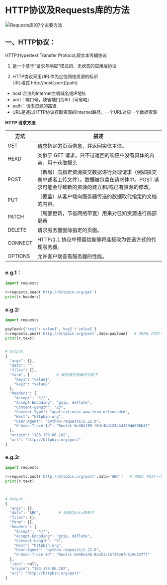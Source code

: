 # HTTP协议及Requests库的方法

![Requests库的7个主要方法](https://img2018.cnblogs.com/blog/1092957/201810/1092957-20181019001900005-1488038595.png)


## 一、HTTP协议：
HTTP:Hypertext Transfer Protocol,超文本传输协议  
1. 是一个基于“请求与响应”模式的、无状态的应用层协议

2. HTTP协议采用URL作为定位网络资源的标识  
URL格式 http://host[:port][path]  
* host:合法的Internet主机域名或IP地址  
* port：端口号，缺省端口为80（可省略）
* path：请求资源的路径
* URL是通过HTTP协议存取资源的Internet路径，一个URL对应一个数据资源

**HTTP 请求方法**

|方法|描述|
|---|---|
|GET|请求指定的页面信息，并返回实体主体。|
|HEAD|类似于 GET 请求，只不过返回的响应中没有具体的内容，用于获取报头|
|POST|（新增）向指定资源提交数据进行处理请求（例如提交表单或者上传文件）。数据被包含在请求体中。POST 请求可能会导致新的资源的建立和/或已有资源的修改。|
|PUT|（覆盖）从客户端向服务器传送的数据取代指定的文档的内容。|
|PATCH|（局部更新，节省网络带宽）用来对已知资源进行局部更新|
|DELETE|请求服务器删除指定的页面。|
|CONNECT|HTTP/1.1 协议中预留给能够将连接改为管道方式的代理服务器。|
|OPTIONS|允许客户端查看服务器的性能。|


### e.g.1：
```python
import requests

r=requests.head('http://httpbin.org/get')
print(r.headers)
```


### e.g.2:

```python
import requests

payload={'key1':'value1','key2':'value2'}
r=requests.post('http://httpbin.org/post',data=payload)   # 向URL POST一个字典/键值对，自动编码为form（表单）
print(r.text)


# Output:
{
  "args": {}, 
  "data": "", 
  "files": {}, 
  "form": {            # 被存储在表单的字段下
    "key1": "value1", 
    "key2": "value2"
  }, 
  "headers": {
    "Accept": "*/*", 
    "Accept-Encoding": "gzip, deflate", 
    "Content-Length": "23", 
    "Content-Type": "application/x-www-form-urlencoded", 
    "Host": "httpbin.org", 
    "User-Agent": "python-requests/2.22.0", 
    "X-Amzn-Trace-Id": "Root=1-5e48df89-f0df4bd124b3d179dd690b37"
  }, 
  "origin": "183.159.86.102",
  "url": "http://httpbin.org/post"
}
```


### e.g.3:


```python
import requests

r=requests.post('http://httpbin.org/post',data='ABC')   # 向URL POST一个字符串，自动编码为data（数据）
print(r.text)



# Output:
{
  "args": {},
  "data": "ABC",        # 存储在data表单中
  "files": {},
  "form": {},
  "headers": {
    "Accept": "*/*",
    "Accept-Encoding": "gzip, deflate",
    "Content-Length": "3",
    "Host": "httpbin.org",
    "User-Agent": "python-requests/2.22.0",
    "X-Amzn-Trace-Id": "Root=1-5e48e14b-8ad51c7bf29e67c619e337f7"       
  },
  "json": null,
  "origin": "183.159.86.102",
  "url": "http://httpbin.org/post"
}
```